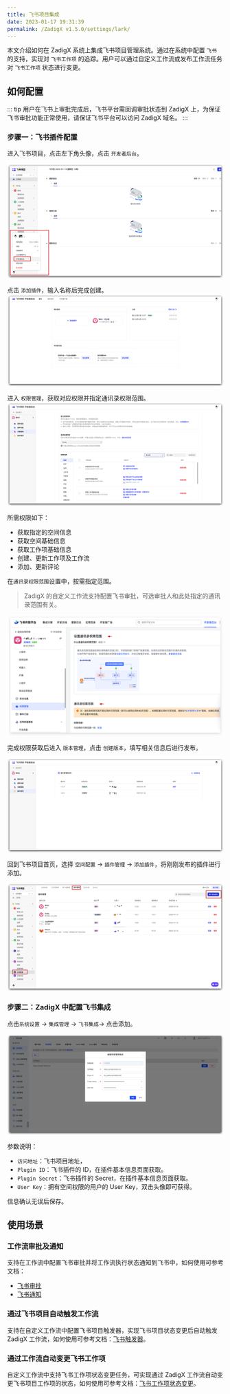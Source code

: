```yaml
---
title: 飞书项目集成
date: 2023-01-17 19:31:39
permalink: /ZadigX v1.5.0/settings/lark/
---
```


本文介绍如何在 ZadigX 系统上集成飞书项目管理系统。通过在系统中配置 `飞书` 的支持，实现对 `飞书工作项` 的追踪。用户可以通过自定义工作流或发布工作流任务对 `飞书工作项` 状态进行变更。

## 如何配置

::: tip
用户在飞书上审批完成后，飞书平台需回调审批状态到 ZadigX 上，为保证飞书审批功能正常使用，请保证飞书平台可以访问 ZadigX 域名。
:::

### 步骤一：飞书插件配置
进入飞书项目，点击左下角头像，点击 `开发者后台`。

![larkapp](../_images/larkapp_config_01.png)

点击 `添加插件`，输入名称后完成创建。
![larkapp](../_images/larkapp_config_02.png)

进入 `权限管理`，获取对应权限并指定通讯录权限范围。
![larkapp](../_images/larkapp_config_03.png)

所需权限如下：
- 获取指定的空间信息
- 获取空间基础信息
- 获取工作项基础信息
- 创建、更新工作项及工作流
- 添加、更新评论

在`通讯录权限范围`设置中，按需指定范围。
> ZadigX 的自定义工作流支持配置飞书审批，可选审批人和此处指定的通讯录范围有关。

![larkapp](../_images/larkapp_config_note_1.png)

完成权限获取后进入 `版本管理`，点击 `创建版本`，填写相关信息后进行发布。

![larkapp](../_images/larkapp_config_04.png)

回到飞书项目首页，选择 `空间配置` -> `插件管理` -> `添加插件`，将刚刚发布的插件进行添加。

![larkapp](../_images/larkapp_config_05.png)

### 步骤二：ZadigX 中配置飞书集成

点击`系统设置` -> `集成管理`  -> `飞书集成`-> 点击添加。

![lark](../_images/lark1.png)

参数说明：
- `访问地址`：飞书项目地址，
- `Plugin ID`：飞书插件的 ID，在插件基本信息页面获取。
- `Plugin Secret`：飞书插件的 Secret，在插件基本信息页面获取。
- `User Key`：拥有空间权限的用户的 User Key，双击头像即可获得。

信息确认无误后保存。

## 使用场景

### 工作流审批及通知

支持在工作流中配置飞书审批并将工作流执行状态通知到飞书中，如何使用可参考文档：

- [飞书审批](/ZadigX%20v1.5.0/project/common-workflow/#人工审批)
- [飞书通知](/ZadigX%20v1.4.0/project/workflow/#飞书)

### 通过飞书项目自动触发工作流

支持在自定义工作流中配置飞书项目触发器，实现飞书项目状态变更后自动触发 ZadigX 工作流，如何使用可参考文档：[飞书触发器](/ZadigX%20v1.5.0/project/common-workflow/#飞书触发器)。

### 通过工作流自动变更飞书工作项

自定义工作流中支持飞书工作项状态变更任务，可实现通过 ZadigX 工作流自动变更飞书项目工作项的状态，如何使用可参考文档：[飞书工作项状态变更](/ZadigX%20v1.5.0/project/workflow-jobs/#飞书工作项状态变更)。
